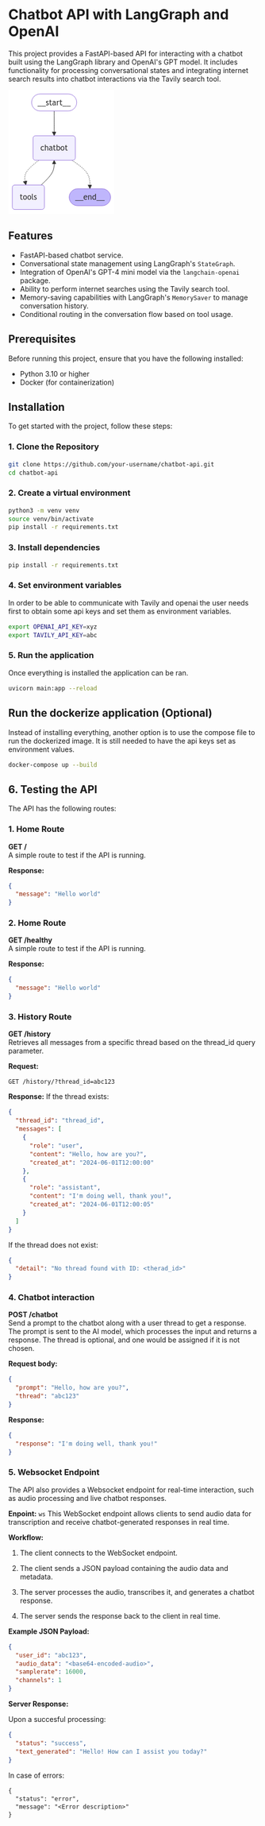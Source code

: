 # Chatbot API with LangGraph and OpenAI

This project provides a FastAPI-based API for interacting with a chatbot built using the LangGraph library and OpenAI's GPT model. It includes functionality for processing conversational states and integrating internet search results into chatbot interactions via the Tavily search tool.

![screenshot](images/graph.png)


## Features
- FastAPI-based chatbot service.
- Conversational state management using LangGraph's `StateGraph`.
- Integration of OpenAI's GPT-4 mini model via the `langchain-openai` package.
- Ability to perform internet searches using the Tavily search tool.
- Memory-saving capabilities with LangGraph's `MemorySaver` to manage conversation history.
- Conditional routing in the conversation flow based on tool usage.

## Prerequisites

Before running this project, ensure that you have the following installed:
- Python 3.10 or higher
- Docker (for containerization)

## Installation

To get started with the project, follow these steps:

### 1. Clone the Repository

```bash
git clone https://github.com/your-username/chatbot-api.git
cd chatbot-api
```
### 2. Create a virtual environment
```bash
python3 -m venv venv
source venv/bin/activate
pip install -r requirements.txt
```
### 3. Install dependencies
```bash
pip install -r requirements.txt
```
### 4. Set environment variables
In order to be able to communicate with Tavily and openai the user needs first to obtain some api keys and set them as environment variables.
```bash
export OPENAI_API_KEY=xyz
export TAVILY_API_KEY=abc
```
### 5. Run the application
Once everything is installed the application can be ran.
```bash
uvicorn main:app --reload
```

## Run the dockerize application (Optional)
Instead of installing everything, another option is to use the compose file to run the dockerized image.
It is still needed to have the api keys set as environment values.
```bash
docker-compose up --build
```

## 6. Testing the API

The API has the following routes:

### 1. Home Route

**GET /**  
A simple route to test if the API is running.

**Response:**

```json
{
  "message": "Hello world"
}
```

### 2. Home Route

**GET /healthy**  
A simple route to test if the API is running.

**Response:**

```json
{
  "message": "Hello world"
}
```
### 3. History Route

**GET /history**  
Retrieves all messages from a specific thread based on the thread_id query parameter.

**Request:**

```
GET /history/?thread_id=abc123
```

**Response:**
If the thread exists:

```json
{
  "thread_id": "thread_id",
  "messages": [
    {
      "role": "user",
      "content": "Hello, how are you?",
      "created_at": "2024-06-01T12:00:00"
    },
    {
      "role": "assistant",
      "content": "I'm doing well, thank you!",
      "created_at": "2024-06-01T12:00:05"
    }
  ]
}
```

If the thread does not exist:

```json
{
  "detail": "No thread found with ID: <therad_id>"
}
```

### 4. Chatbot interaction

**POST /chatbot**  
Send a prompt to the chatbot along with a user thread to get a response. The prompt is sent to the AI model, which processes the input and returns a response.
The thread is optional, and one would be assigned if it is not chosen.

**Request body:**

```json
{
  "prompt": "Hello, how are you?",
  "thread": "abc123"
}
```


**Response:**

```json
{
  "response": "I'm doing well, thank you!"
}

```


### 5. Websocket Endpoint
The API also provides a Websocket endpoint for real-time interaction, such as audio processing and live chatbot responses.

**Enpoint:** ```ws```
This WebSocket endpoint allows clients to send audio data for transcription and receive chatbot-generated responses in real time.

**Workflow:**
1. The client connects to the WebSocket endpoint.

2. The client sends a JSON payload containing the audio data and metadata.

3. The server processes the audio, transcribes it, and generates a chatbot response.

4. The server sends the response back to the client in real time.

**Example JSON Payload:**
```json
{
  "user_id": "abc123",
  "audio_data": "<base64-encoded-audio>",
  "samplerate": 16000,
  "channels": 1
}
```

**Server Response:**

Upon a succesful processing:
```json
{
  "status": "success",
  "text_generated": "Hello! How can I assist you today?"
}
```

In case of errors:
```
{
  "status": "error",
  "message": "<Error description>"
}
```

